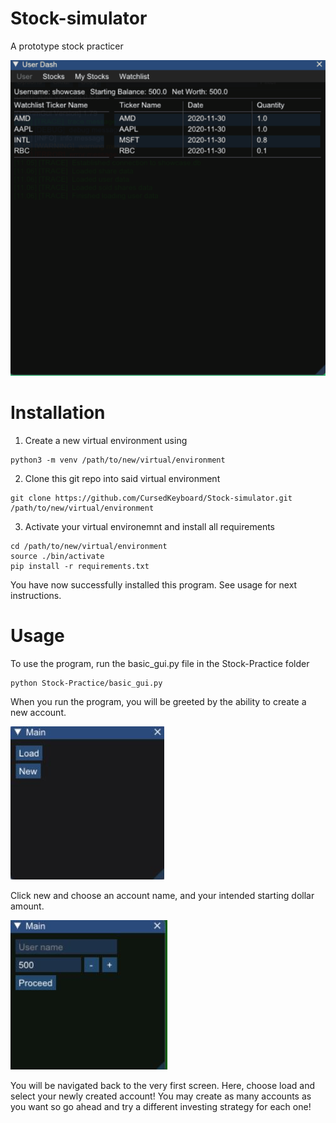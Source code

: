 # Stock-simulator
A prototype stock practicer

![Basic Demo](https://github.com/CursedKeyboard/Stock-simulator/blob/readme_file/stock_simulator.gif)

# Installation
1. Create a new virtual environment using
```
python3 -m venv /path/to/new/virtual/environment
```
2. Clone this git repo into said virtual environment
```
git clone https://github.com/CursedKeyboard/Stock-simulator.git /path/to/new/virtual/environment
```
3. Activate your virtual environemnt and install all requirements
```
cd /path/to/new/virtual/environment
source ./bin/activate
pip install -r requirements.txt
```
You have now successfully installed this program. See usage for next instructions.

# Usage
To use the program, run the basic_gui.py file in the Stock-Practice folder
```
python Stock-Practice/basic_gui.py
```
When you run the program, you will be greeted by the ability to create a new account.

![title screen](https://github.com/CursedKeyboard/Stock-simulator/blob/readme_file/main_screen.JPG)

Click new and choose an account name, and your intended starting dollar amount.

![account creation screen](https://github.com/CursedKeyboard/Stock-simulator/blob/readme_file/account_creation.JPG)

You will be navigated back to the very first screen. Here, choose load and select your newly created account! You may create as many accounts as you want so go ahead and try a different investing strategy for each one!
